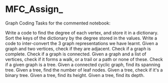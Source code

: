 # MFC_Assign_
Graph Coding Tasks for the commented notebook:

Write a code to find the degree of each vertex, and store it in a dictionary. Sort the keys of the dictionary by the degree stored in the values.
Write a code to inter-convert the 3 graph representations we have learnt.
Given a graph and two vertices, check if they are adjacent. 
Check if a graph is complete.
Check if a graph is connected.
Given a graph and a list of vertices, check if it forms a walk, or a trail or a path or none of these.
Check if a given graph is a tree.
Given a connected cyclic graph, find its spanning tree.
Given a tree, find the number of leaf nodes.
Given a tree, check if it's a binary tree.
Given a tree, find its height.
Given a tree, find its depth.
